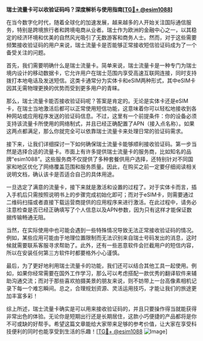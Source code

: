 **瑞士流量卡可以收验证码吗？深度解析与使用指南[[TG💪+ @esim1088](https://t.me/s/esim1088)]**

在当今数字化时代，随着全球化的加速发展，越来越多的人开始关注国际通信服务，特别是跨境旅行者和跨境电商从业者。瑞士作为欧洲的金融中心之一，以其稳定的经济环境和优美的自然风光吸引了无数游客和商务人士。然而，对于这些需要频繁接收验证码的用户来说，瑞士流量卡是否能够正常接收短信验证码成为了一个备受关注的问题。

首先，我们需要明确什么是瑞士流量卡。简单来说，瑞士流量卡是一种专门为瑞士境内设计的移动数据卡，它允许用户在瑞士范围内享受高速互联网连接，同时支持拨打本地电话及发送短信。这类卡通常分为实体卡和eSIM两种形式，其中eSIM卡因其无需物理更换的优势而受到更多用户的青睐。

那么，瑞士流量卡能否接收验证码呢？答案是肯定的。无论是实体卡还是eSIM卡，在瑞士当地激活后都可以正常使用短信功能，这意味着你可以轻松地接收到各种网站或应用程序发送的验证码信息。不过，这里有一个前提条件：你的设备必须支持该流量卡所使用的网络制式，并且已经正确配置了APN（接入点名称）。如果这两点都满足，那么你就完全可以依靠瑞士流量卡来处理日常的验证码需求。

接下来，让我们详细探讨一下如何确保瑞士流量卡能够顺利接收验证码。第一步当然是选择合适的流量卡。市面上有许多提供瑞士流量卡的服务商，比如知名的品牌“esim1088”。这些服务商不仅提供了多种套餐供用户选择，还特别针对不同国家和地区优化了网络覆盖范围和服务质量。因此，在购买之前一定要仔细阅读相关说明文档，确认该卡是否适合自己的具体用途。

一旦选定了满意的流量卡，接下来就是激活和设置的过程了。对于实体卡而言，插入手机后只需按照说明书上的步骤完成初始化即可；而对于eSIM卡，则需要通过二维码扫描或者直接下载运营商提供的应用程序来进行激活。在此过程中，请务必注意检查是否已经正确填写了个人信息以及APN参数，因为只有这样才能保证数据传输畅通无阻。

当然，在实际使用中也可能会遇到一些特殊情况导致无法正常接收验证码的情况。例如，某些应用可能由于地理位置限制而无法识别来自瑞士号码发出的消息，这时候就需要联系客服寻求帮助了。此外，还有一些恶意软件会拦截用户的短信内容，所以在安装任何第三方软件时都要格外小心谨慎。

最后，为了更好地利用瑞士流量卡的功能，我们还可以结合其他工具一起使用。例如，如果你经常需要在国外工作学习，那么可以考虑搭配一款优秀的翻译软件来辅助沟通交流；而对于那些喜欢拍摄美景的朋友来说，则不妨带上一台高像素相机记录下每一个难忘瞬间。总之，合理规划资源、灵活运用技巧，才能让我们的旅途更加丰富多彩！

综上所述，瑞士流量卡确实是可以用来接收验证码的，并且只要操作得当就能获得非常出色的体验。无论你是短期出行还是长期居住，这款小巧便捷的产品都将是你不可或缺的好帮手。希望这篇文章能给大家带来足够的参考价值，让大家在享受科技便利的同时也能享受到生活的乐趣！[[TG💪+ @esim1088](https://t.me/s/esim1088) ![Image](https://i.postimg.cc/4NQfJmqS/Snipaste-2025-05-13-00-14-12.png)]